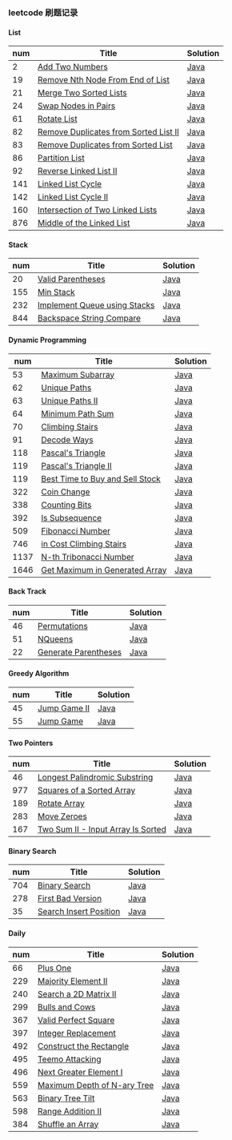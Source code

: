 ### leetcode 刷题记录 

#### List
| num | Title | Solution |
|---| ----- | -------- |
|2|[Add Two Numbers](https://leetcode-cn.com/problems/add-two-numbers/)|[Java](https://github.com/GeorgeCh2/review-self/blob/master/study/leetcode/List/AddNumbers.java)|
|19|[Remove Nth Node From End of List](https://leetcode-cn.com/problems/remove-nth-node-from-end-of-list/)|[Java](https://github.com/GeorgeCh2/review-self/blob/master/study/leetcode/List/RemoveNNode.java)|
|21|[Merge Two Sorted Lists](https://leetcode-cn.com/problems/merge-two-sorted-lists/)|[Java](https://github.com/GeorgeCh2/review-self/blob/master/study/leetcode/List/MergeList.java)|
|24|[Swap Nodes in Pairs](https://leetcode-cn.com/problems/swap-nodes-in-pairs/)|[Java](https://github.com/GeorgeCh2/review-self/blob/master/study/leetcode/List/SwapNodes.java)|
|61|[Rotate List](https://leetcode-cn.com/problems/rotate-list/)|[Java](https://github.com/GeorgeCh2/review-self/blob/master/study/leetcode/List/RotateList.java)|
|82|[Remove Duplicates from Sorted List II](https://leetcode-cn.com/problems/remove-duplicates-from-sorted-list-ii/)|[Java](https://github.com/GeorgeCh2/review-self/blob/master/study/leetcode/List/RemoveDuplicatesII.java)|
|83|[Remove Duplicates from Sorted List](https://leetcode-cn.com/problems/remove-duplicates-from-sorted-list/)|[Java](https://github.com/GeorgeCh2/review-self/blob/master/study/leetcode/List/RemoveDuplicates.java)|
|86|[Partition List](https://leetcode-cn.com/problems/partition-list/)|[Java](https://github.com/GeorgeCh2/review-self/blob/master/study/leetcode/List/PartitionList.java)|
|92|[Reverse Linked List II](https://leetcode-cn.com/problems/reverse-linked-list-ii/)|[Java](https://github.com/GeorgeCh2/review-self/blob/master/study/leetcode/List/ReverseLinkedListII.java)|
|141|[Linked List Cycle](https://leetcode-cn.com/problems/linked-list-cycle/)|[Java](https://github.com/GeorgeCh2/review-self/blob/master/study/leetcode/List/CycleLinkedList.java)|
|142|[Linked List Cycle II](https://leetcode-cn.com/problems/linked-list-cycle-ii/)|[Java](https://github.com/GeorgeCh2/review-self/blob/master/study/leetcode/List/CycleLinkedListII.java)|
|160|[Intersection of Two Linked Lists](https://leetcode-cn.com/problems/intersection-of-two-linked-lists/)|[Java](https://github.com/GeorgeCh2/review-self/blob/master/study/leetcode/List/IntersectionLinkedList.java)|
|876|[Middle of the Linked List](https://leetcode-cn.com/problems/middle-of-the-linked-list/)|[Java](https://github.com/GeorgeCh2/review-self/blob/master/study/leetcode/List/MiddleLinkedList.java)|


#### Stack
| num | Title | Solution |
|---| ----- | -------- |
|20|[Valid Parentheses](https://leetcode-cn.com/problems/valid-parentheses/)|[Java](https://github.com/GeorgeCh2/review-self/blob/master/study/leetcode/Stack/ValidParentheses.java)|
|155|[Min Stack](https://leetcode-cn.com/problems/min-stack/)|[Java](https://github.com/GeorgeCh2/review-self/blob/master/study/leetcode/Stack/MinStack.java)|
|232|[Implement Queue using Stacks](https://leetcode-cn.com/problems/implement-queue-using-stacks/)|[Java](https://github.com/GeorgeCh2/review-self/blob/master/study/leetcode/Stack/MyQueue.java)|
|844|[Backspace String Compare](https://leetcode-cn.com/problems/backspace-string-compare/)|[Java](https://github.com/GeorgeCh2/review-self/blob/master/study/leetcode/Stack/BackspaceCompare.java)|


#### Dynamic Programming
| num | Title | Solution |
|---| ----- | -------- |
| 53 | [Maximum Subarray](https://leetcode-cn.com/problems/maximum-subarray/) | [Java](https://github.com/GeorgeCh2/review-self/blob/master/study/leetcode/DynamicProgramming/MaximumSubarray.java)|
| 62 | [Unique Paths](https://leetcode-cn.com/problems/unique-paths/) | [Java](https://github.com/GeorgeCh2/review-self/blob/master/study/leetcode/DynamicProgramming/UniquePath.java)|
| 63 | [Unique Paths II](https://leetcode-cn.com/problems/unique-paths-ii/) | [Java](https://github.com/GeorgeCh2/review-self/blob/master/study/leetcode/DynamicProgramming/UniquePathII.java)|
| 64 | [Minimum Path Sum](https://leetcode-cn.com/problems/minimum-path-sum/) | [Java](https://github.com/GeorgeCh2/review-self/blob/master/study/leetcode/DynamicProgramming/MinimumPathSum.java)|
| 70 | [Climbing Stairs](https://leetcode-cn.com/problems/climbing-stairs/) | [Java](https://github.com/GeorgeCh2/review-self/blob/master/study/leetcode/DynamicProgramming/ClimbingStairs.java)|
| 91 | [Decode Ways](https://leetcode-cn.com/problems/decode-ways/) | [Java](https://github.com/GeorgeCh2/review-self/blob/master/study/leetcode/DynamicProgramming/DecodeWays.java)|
| 118 | [Pascal's Triangle](https://leetcode-cn.com/problems/pascals-triangle/) | [Java](https://github.com/GeorgeCh2/review-self/blob/master/study/leetcode/DynamicProgramming/PascalTriangle.java)|
| 119 | [Pascal's Triangle II](https://leetcode-cn.com/tag/dynamic-programming/problemset/) | [Java](https://github.com/GeorgeCh2/review-self/blob/master/study/leetcode/DynamicProgramming/PascalTriangleII.java)|
| 119 | [Best Time to Buy and Sell Stock](https://leetcode-cn.com/problems/best-time-to-buy-and-sell-stock/) | [Java](https://github.com/GeorgeCh2/review-self/blob/master/study/leetcode/DynamicProgramming/BuyAndSellStock.java)|
|322| [Coin Change](https://leetcode-cn.com/problems/coin-change/) | [Java](https://github.com/GeorgeCh2/review-self/blob/master/study/leetcode/DynamicProgramming/CoinChange.java)|
| 338 | [Counting Bits](https://leetcode-cn.com/problems/counting-bits/) | [Java](https://github.com/GeorgeCh2/review-self/blob/master/study/leetcode/DynamicProgramming/CountBits.java)|
| 392 | [Is Subsequence](https://leetcode-cn.com/problems/is-subsequence/) | [Java](https://github.com/GeorgeCh2/review-self/blob/master/study/leetcode/DynamicProgramming/IsSubsequence.java)|
| 509 | [Fibonacci Number](https://leetcode-cn.com/problems/fibonacci-number/) | [Java](https://github.com/GeorgeCh2/review-self/blob/master/study/leetcode/DynamicProgramming/FibonacciNumber.java)|
| 746 | [in Cost Climbing Stairs](https://leetcode-cn.com/problems/min-cost-climbing-stairs/) | [Java](https://github.com/GeorgeCh2/review-self/blob/master/study/leetcode/DynamicProgramming/MinCostClimbStairs.java)|
|1137| [N-th Tribonacci Number](https://leetcode-cn.com/problems/n-th-tribonacci-number/) | [Java](https://github.com/GeorgeCh2/review-self/blob/master/study/leetcode/DynamicProgramming/TribonacciNumber.java)|
|1646| [Get Maximum in Generated Array](https://leetcode-cn.com/problems/get-maximum-in-generated-array/) | [Java](https://github.com/GeorgeCh2/review-self/blob/master/study/leetcode/DynamicProgramming/MaximumGenerate.java)|

#### Back Track
| num | Title | Solution |
|---| ----- | -------- |
| 46 | [Permutations](https://leetcode-cn.com/problems/permutations/) | [Java](https://github.com/GeorgeCh2/review-self/blob/master/study/leetcode/BackTrack/Permutations.java)|
| 51 | [NQueens](https://leetcode-cn.com/problems/n-queens/) | [Java](https://github.com/GeorgeCh2/review-self/blob/master/study/leetcode/BackTrack/NQueens.java)|
| 22 | [Generate Parentheses](https://leetcode-cn.com/problems/generate-parentheses/) | [Java](https://github.com/GeorgeCh2/review-self/blob/master/study/leetcode/BackTrack/GenerateParentheses.java)|

#### Greedy Algorithm
| num | Title | Solution |
|---| ----- | -------- |
| 45 | [Jump Game II](https://leetcode-cn.com/problems/jump-game-ii/) | [Java](https://github.com/GeorgeCh2/review-self/blob/master/study/leetcode/GreedyAlgorithm/JumpGameII.java)|
| 55 | [Jump Game](https://leetcode-cn.com/problems/jump-game/) | [Java](https://github.com/GeorgeCh2/review-self/blob/master/study/leetcode/GreedyAlgorithm/JumpGame.java)|

#### Two Pointers
| num | Title | Solution |
|---| ----- | -------- |
| 46 | [Longest Palindromic Substring](https://leetcode-cn.com/problems/longest-palindromic-substring/) | [Java](https://github.com/GeorgeCh2/review-self/blob/master/study/leetcode/TwoPointers/LongestPalindrome.java)|
| 977 | [Squares of a Sorted Array](https://leetcode-cn.com/problems/squares-of-a-sorted-array/) | [Java](https://github.com/GeorgeCh2/review-self/blob/master/study/leetcode/TwoPointers/SquaresSortedArray.java)|
| 189 | [Rotate Array](https://leetcode-cn.com/problems/rotate-array/) | [Java](https://github.com/GeorgeCh2/review-self/blob/master/study/leetcode/TwoPointers/RotateArray.java)|
| 283 | [Move Zeroes](https://leetcode-cn.com/problems/move-zeroes/) | [Java](https://github.com/GeorgeCh2/review-self/blob/master/study/leetcode/TwoPointers/MoveZeroes.java)|
| 167 | [Two Sum II - Input Array Is Sorted](https://leetcode-cn.com/problems/two-sum-ii-input-array-is-sorted/) | [Java](https://github.com/GeorgeCh2/review-self/blob/master/study/leetcode/TwoPointers/TwoSumII.java)|

#### Binary Search
| num | Title | Solution |
|---| ----- | -------- |
| 704 | [Binary Search](https://leetcode-cn.com/problems/binary-search/) | [Java](https://github.com/GeorgeCh2/review-self/blob/master/study/leetcode/BinarySearch/BinarySearch.java)|
| 278 | [First Bad Version](https://leetcode-cn.com/problems/first-bad-version/) | [Java](https://github.com/GeorgeCh2/review-self/blob/master/study/leetcode/BinarySearch/FirstBadVersion.java)|
| 35 | [Search Insert Position](https://leetcode-cn.com/problems/search-insert-position/) | [Java](https://github.com/GeorgeCh2/review-self/blob/master/study/leetcode/BinarySearch/SearchInsertPosition.java)|

#### Daily
| num | Title | Solution |
|---| ----- | -------- |
| 66 | [Plus One](https://leetcode-cn.com/problems/plus-one/) | [Java](https://github.com/GeorgeCh2/review-self/blob/master/study/leetcode/Daily/PlusOne.java)|
| 229 | [Majority Element II](https://leetcode-cn.com/problems/majority-element-ii/) | [Java](https://github.com/GeorgeCh2/review-self/blob/master/study/leetcode/Daily/MajorityElementII.java)|
| 240 | [Search a 2D Matrix II](https://leetcode-cn.com/problems/search-a-2d-matrix-ii/) | [Java](https://github.com/GeorgeCh2/review-self/blob/master/study/leetcode/Daily/SearchMatrixII.java)|
| 299 | [Bulls and Cows](https://leetcode-cn.com/problems/bulls-and-cows/) | [Java](https://github.com/GeorgeCh2/review-self/blob/master/study/leetcode/Daily/BullsAndCows.java)|
| 367 | [Valid Perfect Square](https://leetcode-cn.com/problems/valid-perfect-square/) | [Java](https://github.com/GeorgeCh2/review-self/blob/master/study/leetcode/Daily/ValidPerfectSquare.java)|
| 397 | [ Integer Replacement](https://leetcode-cn.com/problems/integer-replacement/) | [Java](https://github.com/GeorgeCh2/review-self/blob/master/study/leetcode/Daily/IntegerReplacement.java)|
| 492 | [Construct the Rectangle](https://leetcode-cn.com/problems/construct-the-rectangle/) | [Java](https://github.com/GeorgeCh2/review-self/blob/master/study/leetcode/Daily/ConstructRectangle.java)|
| 495 | [Teemo Attacking](https://leetcode-cn.com/problems/teemo-attacking/) | [Java](https://github.com/GeorgeCh2/review-self/blob/master/study/leetcode/Daily/TeemoAttacking.java)|
| 496 | [Next Greater Element I](https://leetcode-cn.com/problems/next-greater-element-i/) | [Java](https://github.com/GeorgeCh2/review-self/blob/master/study/leetcode/Daily/NextGreaterElement.java)|
| 559 | [Maximum Depth of N-ary Tree](https://leetcode-cn.com/problems/maximum-depth-of-n-ary-tree/) | [Java](https://github.com/GeorgeCh2/review-self/blob/master/study/leetcode/Daily/MaximumDepthNaryTree.java)|
| 563 | [Binary Tree Tilt](https://leetcode-cn.com/problems/binary-tree-tilt/) | [Java](https://github.com/GeorgeCh2/review-self/blob/master/study/leetcode/Daily/BinaryTreeTilt.java)|
| 598 | [Range Addition II](https://leetcode-cn.com/problems/range-addition-ii/) | [Java](https://github.com/GeorgeCh2/review-self/blob/master/study/leetcode/Daily/RangeAdditionII.java)|
| 384 | [Shuffle an Array](https://leetcode-cn.com/problems/shuffle-an-array/) | [Java](https://github.com/GeorgeCh2/review-self/blob/master/study/leetcode/Daily/ShuffleArray.java)|